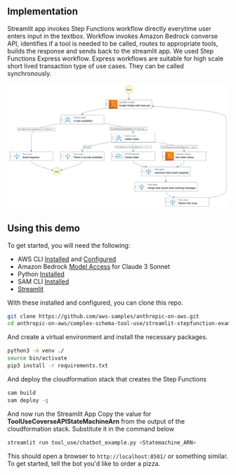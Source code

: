 ## Implementation

Streamlit app invokes Step Functions workflow directly everytime user enters input in the textbox. Workflow invokes Amazon Bedrock converse API, identifies if a tool is needed to be called, routes to appropriate tools, builds the response and sends back to the streamlit app. We used Step Functions Express workflow. Express workflows are suitable for high scale short lived transaction type of use cases. They can be called synchronously.

![workflow](/complex-schema-tool-use/streamlit-stepfunction-example/stepfunctions_graph.png)

## Using this demo

To get started, you will need the following:

- AWS CLI [Installed](https://docs.aws.amazon.com/cli/latest/userguide/cli-chap-getting-started.html) and [Configured](https://docs.aws.amazon.com/cli/latest/userguide/cli-chap-configure.html)
- Amazon Bedrock [Model Access](https://docs.aws.amazon.com/bedrock/latest/userguide/model-access.html) for Claude 3 Sonnet
- Python [Installed](https://www.python.org/downloads/)
- SAM CLI [Installed](https://docs.aws.amazon.com/serverless-application-model/latest/developerguide/install-sam-cli.html)
- [Streamlit](https://streamlit.io/)

With these installed and configured, you can clone this repo.

```bash
git clone https://github.com/aws-samples/anthropic-on-aws.git
cd anthropic-on-aws/complex-schema-tool-use/streamlit-stepfunction-example
```

And create a virtual environment and install the necessary packages.

```bash
python3 -m venv ./
source bin/activate
pip3 install -r requirements.txt

```

And deploy the cloudformation stack that creates the Step Functions

```bash
sam build
sam deploy -g
```

And now run the Streamlit App
Copy the value for **ToolUseCoverseAPIStateMachineArn** from the output of the cloudformation stack. Substitute it in the command below

```bash
streamlit run tool_use/chatbot_example.py <Statemachine_ARN>
```

This should open a browser to `http://localhost:8501/` or something similar. To get started, tell the bot you'd like to order a pizza.
